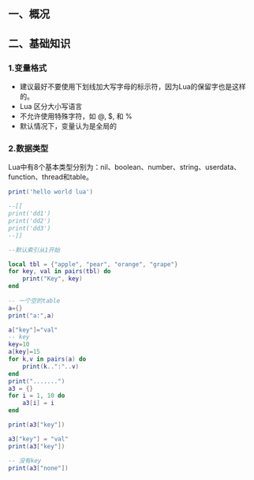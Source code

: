
## 一、概况

## 二、基础知识

### 1.变量格式
* 建议最好不要使用下划线加大写字母的标示符，因为Lua的保留字也是这样的。
* Lua 区分大小写语言
* 不允许使用特殊字符，如 @, $, 和 % 
* 默认情况下，变量认为是全局的

### 2.数据类型
Lua中有8个基本类型分别为：nil、boolean、number、string、userdata、function、thread和table。

~~~lua
print('hello world lua')

--[[
print('dd1')
print('dd2')
print('dd3')
--]]

--默认索引从1开始

local tbl = {"apple", "pear", "orange", "grape"}
for key, val in pairs(tbl) do
    print("Key", key)
end
 
-- 一个空的table
a={}
print("a:",a)

a["key"]="val"
-- key
key=10
a[key]=15
for k,v in pairs(a) do
    print(k..":"..v)
end
print(".......")
a3 = {}
for i = 1, 10 do
    a3[i] = i
end

print(a3["key"])

a3["key"] = "val"
print(a3["key"])

-- 没有key 
print(a3["none"])


~~~
